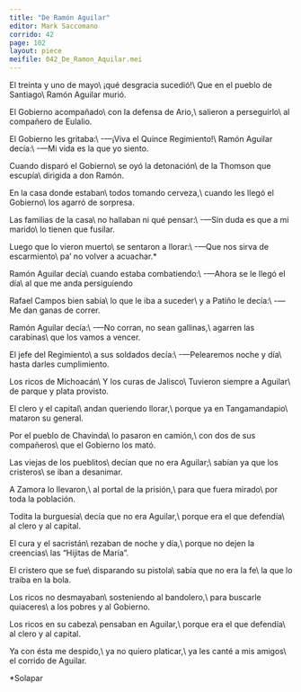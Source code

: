```yaml
---
title: "De Ramón Aguilar"
editor: Mark Saccomano
corrido: 42
page: 102
layout: piece
meifile: 042_De_Ramon_Aquilar.mei
---
```


El treinta y uno de mayo\\
¡qué desgracia sucedió!\\
Que en el pueblo de Santiago\\
Ramón Aguilar murió.

El Gobierno acompañado\\
con la defensa de Ario,\\
salieron a perseguirlo\\
al compañero de Eulalio.

El Gobierno les gritaba:\\
-—¡Viva el Quince Regimiento!\\
Ramón Aguilar decía:\\
-—Mi vida es la que yo siento.

Cuando disparó el Gobierno\\
se oyó la detonación\\
de la Thomson que escupía\\
dirigida a don Ramón.

En la casa donde estaban\\
todos tomando cerveza,\\
cuando les llegó el Gobierno\\
los agarró de sorpresa.

Las familias de la casa\\
no hallaban ni qué pensar:\\
-—Sin duda es que a mi marido\\
lo tienen que fusilar.

Luego que lo vieron muerto\\
se sentaron a llorar:\\
-—Que nos sirva de escarmiento\\
pa’ no volver a acuachar.\*

Ramón Aguilar decía\\
cuando estaba combatiendo:\\
-—Ahora se le llegó el día\\
al que me anda persiguiendo

Rafael Campos bien sabía\\
lo que le iba a suceder\\
y a Patiño le decía:\\
-—Me dan ganas de correr.

Ramón Aguilar decía:\\
-—No corran, no sean gallinas,\\
agarren las carabinas\\
que los vamos a vencer.

El jefe del Regimiento\\
a sus soldados decía:\\
-—Pelearemos noche y día\\
hasta darles cumplimiento.

Los ricos de Michoacán\\
Y los curas de Jalisco\\
Tuvieron siempre a Aguilar\\
de parque y plata provisto.

El clero y el capital\\
andan queriendo llorar,\\
porque ya en Tangamandapio\\
mataron su general.

Por el pueblo de Chavinda\\
lo pasaron en camión,\\
con dos de sus compañeros\\
que el Gobierno los mató.

Las viejas de los pueblitos\\
decían que no era Aguilar;\\
sabían ya que los cristeros\\
se iban a desanimar.

A Zamora lo llevaron,\\
al portal de la prisión,\\
para que fuera mirado\\
por toda la población.

Todita la burguesía\\
decía que no era Aguilar,\\
porque era el que defendía\\
al clero y al capital.

El cura y el sacristán\\
rezaban de noche y día,\\
porque no dejen la creencias\\
las “Hijitas de María”.

El cristero que se fue\\
disparando su pistola\\
sabía que no era la fe\\
la que lo traiba en la bola.

Los ricos no desmayaban\\
sosteniendo al bandolero,\\
para buscarle quiaceres\\
a los pobres y al Gobierno.

Los ricos en su cabeza\\
pensaban en Aguilar,\\
porque era el que defendía\\
al clero y al capital.

Ya con ésta me despido,\\
ya no quiero platicar,\\
ya les canté a mis amigos\\
el corrido de Aguilar.

\*Solapar
